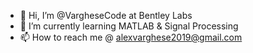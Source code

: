 - 👋 Hi, I’m @VargheseCode at Bentley Labs
- 🌱 I’m currently learning MATLAB & Signal Processing 
- 📫 How to reach me @ alexvarghese2019@gmail.com

<!---
VargheseCode/VargheseCode is a ✨ special ✨ repository because its `README.md` (this file) appears on your GitHub profile.
You can click the Preview link to take a look at your changes.
--->
